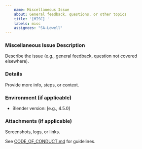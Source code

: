 ```yaml
---
    name: Miscellaneous Issue
    about: General feedback, questions, or other topics
    title: '[MISC] '
    labels: misc
    assignees: "SA-Lowell"
---
```


### Miscellaneous Issue Description

Describe the issue (e.g., general feedback, question not covered elsewhere).

### Details

Provide more info, steps, or context.

### Environment (if applicable)

- Blender version: [e.g., 4.5.0]

### Attachments (if applicable)

Screenshots, logs, or links.

See [CODE_OF_CONDUCT.md](https://github.com/SA-Lowell/OrthoScale219/blob/master/.github/CODE_OF_CONDUCT.md) for guidelines.